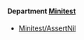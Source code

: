 <!-- START_COP_LIST -->
#### Department [Minitest](cops_minitest.md)

* [Minitest/AssertNil](cops_minitest.md#minitestassertnil)

<!-- END_COP_LIST -->